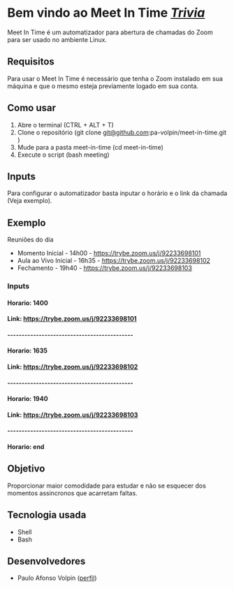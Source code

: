 # Bem vindo ao Meet In Time [***Trivia***](#)
Meet In Time é um automatizador para abertura de chamadas do Zoom para ser usado no ambiente Linux.

## Requisitos
Para usar o Meet In Time é necessário que tenha o Zoom instalado em sua máquina e que o mesmo esteja previamente logado em sua conta.

## Como usar
1. Abre o terminal (CTRL + ALT + T)
2. Clone o repositório (git clone git@github.com:pa-volpin/meet-in-time.git
)
3. Mude para a pasta meet-in-time (cd meet-in-time)
4. Execute o script (bash meeting)

## Inputs
Para configurar o automatizador basta inputar o horário e o link da chamada (Veja exemplo).

## Exemplo
Reuniões do dia
- Momento Inicial - 14h00 - https://trybe.zoom.us/j/92233698101
- Aula ao Vivo Inicial - 16h35 - https://trybe.zoom.us/j/92233698102
- Fechamento - 19h40 - https://trybe.zoom.us/j/92233698103

### Inputs

#### Horario: 1400
#### Link: https://trybe.zoom.us/j/92233698101
#### --------------------------------------------
#### Horario: 1635
#### Link: https://trybe.zoom.us/j/92233698102
#### --------------------------------------------
#### Horario: 1940
#### Link: https://trybe.zoom.us/j/92233698103
#### --------------------------------------------
#### Horario: end


## Objetivo

Proporcionar maior comodidade para estudar e não se esquecer dos momentos assincronos que acarretam faltas.

## Tecnologia usada

- Shell
- Bash

## Desenvolvedores

- Paulo Afonso Volpin ([perfil](https://github.com/pa-volpin))